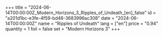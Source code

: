 +++
title = "2024-06-14T00:00:00Z_Modern_Horizons_3_Ripples_of_Undeath_[en]_false"
id = "a201d1bc-e3fe-4f59-bd48-3683996ac308"
date = "2024-06-14T00:00:00Z"
name = "Ripples of Undeath"
lang = ["en"]
price = "0.94"
quantity = 1
foil = false
set = "Modern Horizons 3"
+++
